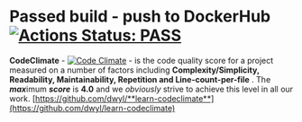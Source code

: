 # Passed build - push to DockerHub [![Actions Status: PASS](https://raw.githubusercontent.com/dwyl/repo-badges/master/highresPNGs/build-passing.png)](https://github.com/VictoriaHilko/lesson4/actions/runs/738308092) 


**CodeClimate** - [![Code Climate](https://codeclimate.com/github/dwyl/esta/badges/gpa.svg)](https://codeclimate.com/github/dwyl/esta) - is the code quality score for a project measured on a number of factors including **Complexity/Simplicity, Readability, Maintainability, Repetition and Line-count-per-file** . The <b><i>max</b></i>imum ***score*** is **4.0** and we *obviously* strive to achieve this level in all our work.   [https://github.com/dwyl/**learn-codeclimate**](https://github.com/dwyl/learn-codeclimate)
